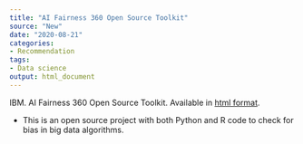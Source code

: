 ```yaml
---
title: "AI Fairness 360 Open Source Toolkit"
source: "New"
date: "2020-08-21"
categories:
- Recommendation
tags:
- Data science
output: html_document
---
```


IBM. AI Fairness 360 Open Source Toolkit. Available in [html format](https://aif360.mybluemix.net/).

<!---More--->

+ This is an open source project with both Python and R code to check for bias in big data algorithms.
